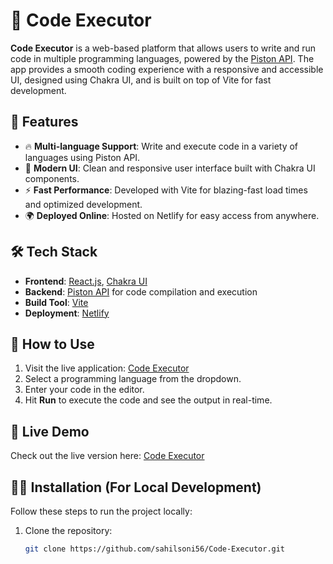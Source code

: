 # 🚀 Code Executor

**Code Executor** is a web-based platform that allows users to write and run code in multiple programming languages, powered by the [Piston API](https://github.com/engineer-man/piston). The app provides a smooth coding experience with a responsive and accessible UI, designed using Chakra UI, and is built on top of Vite for fast development.

## 🌟 Features

- 🔥 **Multi-language Support**: Write and execute code in a variety of languages using Piston API.
- 🎨 **Modern UI**: Clean and responsive user interface built with Chakra UI components.
- ⚡ **Fast Performance**: Developed with Vite for blazing-fast load times and optimized development.
- 🌍 **Deployed Online**: Hosted on Netlify for easy access from anywhere.

## 🛠️ Tech Stack

- **Frontend**: [React.js](https://reactjs.org/), [Chakra UI](https://chakra-ui.com/)
- **Backend**: [Piston API](https://github.com/engineer-man/piston) for code compilation and execution
- **Build Tool**: [Vite](https://vitejs.dev/)
- **Deployment**: [Netlify](https://www.netlify.com/)


## 🎯 How to Use

1. Visit the live application: [Code Executor](https://code-executor.netlify.app/)
2. Select a programming language from the dropdown.
3. Enter your code in the editor.
4. Hit **Run** to execute the code and see the output in real-time.

## 🚀 Live Demo

Check out the live version here: [Code Executor](https://code-executor.netlify.app/)

## 🧑‍💻 Installation (For Local Development)

Follow these steps to run the project locally:

1. Clone the repository:
   ```bash
   git clone https://github.com/sahilsoni56/Code-Executor.git

